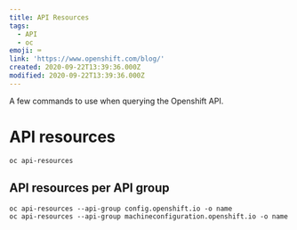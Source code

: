 ```yaml
---
title: API Resources
tags:
  - API
  - oc
emoji: ⌨️
link: 'https://www.openshift.com/blog/'
created: 2020-09-22T13:39:36.000Z
modified: 2020-09-22T13:39:36.000Z
---
```


A few commands to use when querying the Openshift API.

# API resources

    oc api-resources

## API resources per API group

    oc api-resources --api-group config.openshift.io -o name
    oc api-resources --api-group machineconfiguration.openshift.io -o name
